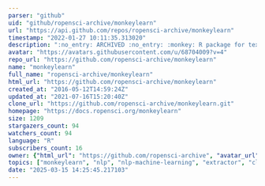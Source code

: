 ```yaml
---
parser: "github"
uid: "github/ropensci-archive/monkeylearn"
url: "https://api.github.com/repos/ropensci-archive/monkeylearn"
timestamp: "2022-01-27 10:11:35.313020"
description: ":no_entry: ARCHIVED :no_entry: :monkey: R package for text analysis with Monkeylearn :monkey:"
avatar: "https://avatars.githubusercontent.com/u/68704009?v=4"
repo_url: "https://github.com/ropensci-archive/monkeylearn"
name: "monkeylearn"
full_name: "ropensci-archive/monkeylearn"
html_url: "https://github.com/ropensci-archive/monkeylearn"
created_at: "2016-05-12T14:59:24Z"
updated_at: "2021-07-16T15:20:40Z"
clone_url: "https://github.com/ropensci-archive/monkeylearn.git"
homepage: "https://docs.ropensci.org/monkeylearn"
size: 1209
stargazers_count: 94
watchers_count: 94
language: "R"
subscribers_count: 16
owner: {"html_url": "https://github.com/ropensci-archive", "avatar_url": "https://avatars.githubusercontent.com/u/68704009?v=4", "login": "ropensci-archive", "type": "Organization"}
topics: ["monkeylearn", "nlp", "nlp-machine-learning", "extractor", "classifier", "r", "rstats", "r-package", "peer-reviewed", "classifier", "extractor", "monkeylearn", "nlp", "nlp-machine-learning", "peer-reviewed", "data-access"]
date: "2025-03-15 14:25:45.217103"
---
```


